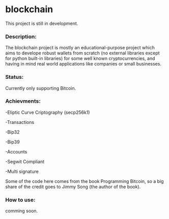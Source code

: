 # blockchain

This project is still in development. 

### Description:

The blockchain project is mostly an educational-purpose project which aims to develope robust wallets from scratch (no external libraries except for python built-in libraries) for some well known cryptocurrencies, and having in mind real world applications like companies or small businesses. 

### Status:

Currently only supporting Bitcoin.

### Achievments:

-Eliptic Curve Criptography (secp256k1)

-Transactions

-Bip32

-Bip39

-Accounts

-Segwit Compliant

-Multi signature

Some of the code here comes from the book Programming Bitcoin, so a big share of the credit goes to Jimmy Song (the author of the book).

### How to use:

comming soon.
